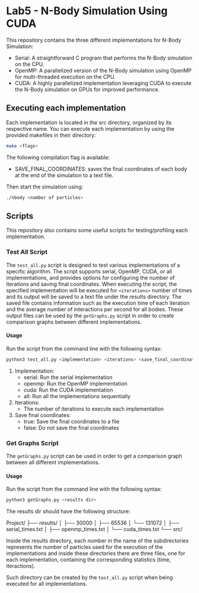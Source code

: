 # Lab5 - N-Body Simulation Using CUDA
This repository contains the three different implementations for N-Body Simulation:
- Serial: A straightforward C program that performs the N-Body simulation on the CPU.
- OpenMP: A parallelized version of the N-Body simulation using OpenMP for multi-threaded execution on the CPU.
- CUDA: A highly parallelized implementation leveraging CUDA to execute the N-Body simulation on GPUs for improved performance.

## **Executing each implementation**
Each implementation is located in the src directory, organized by its respective name.
You can execute each implementation by using the provided makefiles in their directory:

```bash
make <flags>
```
The following compilation flag is available:
- SAVE_FINAL_COORDINATES: saves the final coordinates of each body at the end of the simulation to a text file. 

Then start the simulation using:

```bash
./nbody <number of particles>
```

## **Scripts**
This repository also contains some useful scripts for testing/profiling each implementation.

### **Test All Script**
The `test_all.py` script is designed to test various implementations of a specific algorithm. The script supports serial, OpenMP, CUDA, or all implementations, and provides options for configuring the number of iterations and saving final coordinates. When executing the script, the specified implementation will be executed for `<iterations>` number of times and its output will be saved to a text file under the results directory. The saved file contains information such as the execution time of each iteration and the average number of interactions per second for all bodies. These output files can be used by the `getGraphs.py` script in order to create comparison graphs between different implementations.

#### **Usage**

Run the script from the command line with the following syntax:

```bash
python3 test_all.py <implementation> <iterations> <save_final_coordinates>
```

1. Implementation:
    - serial: Run the serial implementation
    - openmp: Run the OpenMP implementation
    - cuda: Run the CUDA implementation
    - all: Run all the implementations sequentially
2. Iterations:
    - The number of iterations to execute each implementation
3. Save final coordinates:
    - true: Save the final coordinates to a file
    - false: Do not save the final coordinates

### **Get Graphs Script**

The `getGraphs.py` script can be used in order to get a comparison graph between all different implementations. 

#### **Usage**

Run the script from the command line with the following syntax:

```bash
python3 getGraphs.py <results dir>
```

The results dir should have the following structure:

Project/
├── results/
│   ├── 30000
│   ├── 65536
│   └── 131072
│       ├── serial_times.txt
│       ├── openmp_times.txt
│       └── cuda_times.txt
└── src/

Inside the results directory, each number in the name of the subdirectories represents the number of particles used for the execution of the implementations and inside these directories there are three files, one for each implementation, containing the corresponding statistics (time, iteractions).

Such directory can be created by the `test_all.py` script when being executed for all implementations.